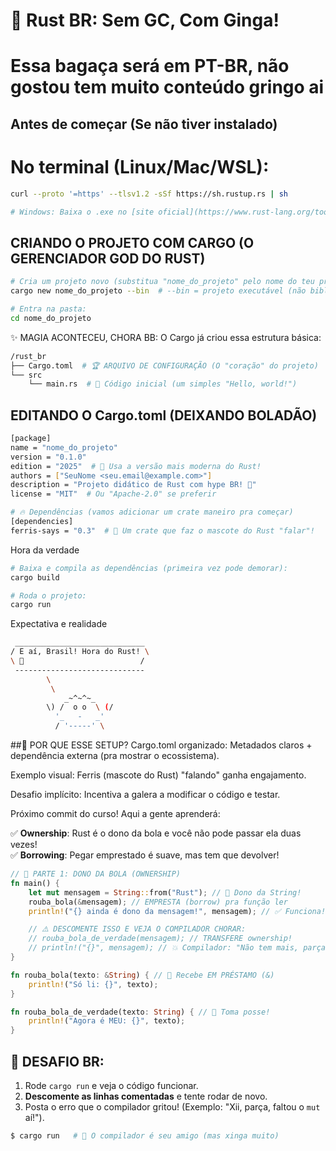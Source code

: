 # 🚀 Rust BR: **Sem GC, Com Ginga!**  

# Essa bagaça será em PT-BR, não gostou tem muito conteúdo gringo ai

## Antes de começar (Se não tiver instalado)

# No terminal (Linux/Mac/WSL):  
```bash
curl --proto '=https' --tlsv1.2 -sSf https://sh.rustup.rs | sh  

# Windows: Baixa o .exe no [site oficial](https://www.rust-lang.org/tools/install)  
```

## CRIANDO O PROJETO COM CARGO (O GERENCIADOR GOD DO RUST)

```bash
# Cria um projeto novo (substitua "nome_do_projeto" pelo nome do teu projeto):  
cargo new nome_do_projeto --bin  # --bin = projeto executável (não biblioteca)  

# Entra na pasta:  
cd nome_do_projeto  
```

✨ MAGIA ACONTECEU, CHORA BB:
O Cargo já criou essa estrutura básica:

```bash
/rust_br  
├── Cargo.toml  # 🏆 ARQUIVO DE CONFIGURAÇÃO (O "coração" do projeto)  
└── src  
    └── main.rs  # 📜 Código inicial (um simples "Hello, world!")  
```

## EDITANDO O Cargo.toml (DEIXANDO BOLADÃO)

```bash
[package]  
name = "nome_do_projeto"  
version = "0.1.0"  
edition = "2025"  # 🚀 Usa a versão mais moderna do Rust!  
authors = ["SeuNome <seu.email@example.com>"]  
description = "Projeto didático de Rust com hype BR! 🦀"  
license = "MIT"  # Ou "Apache-2.0" se preferir  

# 🔥 Dependências (vamos adicionar um crate maneiro pra começar)  
[dependencies]  
ferris-says = "0.3"  # 🦀 Um crate que faz o mascote do Rust "falar"!  
```

Hora da verdade
```bash
# Baixa e compila as dependências (primeira vez pode demorar):  
cargo build  

# Roda o projeto:  
cargo run  
```

Expectativa e realidade

```bash
 _____________________________
/ E aí, Brasil! Hora do Rust! \
\ 🦀                          /
 -----------------------------
        \
         \
            _~^~^~_
        \) /  o o  \ (/
          '_   -   _'
          / '-----' \
```

##🎯 POR QUE ESSE SETUP?
Cargo.toml organizado: Metadados claros + dependência externa (pra mostrar o ecossistema).

Exemplo visual: Ferris (mascote do Rust) "falando" ganha engajamento.

Desafio implícito: Incentiva a galera a modificar o código e testar.


Próximo commit do curso! Aqui a gente aprenderá:

✅ **Ownership**: Rust é o dono da bola e você não pode passar ela duas vezes!  
✅ **Borrowing**: Pegar emprestado é suave, mas tem que devolver! 

```rust
// 📌 PARTE 1: DONO DA BOLA (OWNERSHIP)  
fn main() {  
    let mut mensagem = String::from("Rust"); // 🏈 Dono da String!  
    rouba_bola(&mensagem); // EMPRESTA (borrow) pra função ler  
    println!("{} ainda é dono da mensagem!", mensagem); // ✅ Funciona!  

    // ⚠️ DESCOMENTE ISSO E VEJA O COMPILADOR CHORAR:  
    // rouba_bola_de_verdade(mensagem); // TRANSFERE ownership!  
    // println!("{}", mensagem); // 💥 Compilador: "Não tem mais, parça!"  
}  

fn rouba_bola(texto: &String) { // 📍 Recebe EM PRÉSTAMO (&)  
    println!("Só li: {}", texto);  
}  

fn rouba_bola_de_verdade(texto: String) { // 🎯 Toma posse!  
    println!("Agora é MEU: {}", texto);  
}  
```

## 🎯 DESAFIO BR:  
1. Rode `cargo run` e veja o código funcionar.  
2. **Descomente as linhas comentadas** e tente rodar de novo.  
3. Posta o erro que o compilador gritou! (Exemplo: "Xii, parça, faltou o `mut` aí!").  

```bash
$ cargo run   # 🦀 O compilador é seu amigo (mas xinga muito)  
```